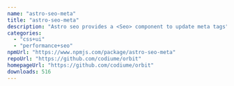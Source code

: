 ```yaml
---
name: "astro-seo-meta"
title: "astro-seo-meta"
description: "Astro seo provides a <Seo> component to update meta tags"
categories:
  - "css+ui"
  - "performance+seo"
npmUrl: "https://www.npmjs.com/package/astro-seo-meta"
repoUrl: "https://github.com/codiume/orbit"
homepageUrl: "https://github.com/codiume/orbit"
downloads: 516
---
```

